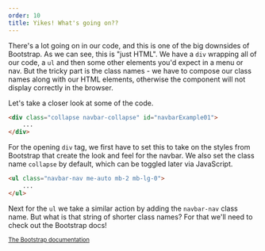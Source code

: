```yaml
---
order: 10
title: Yikes! What's going on??
---
```


There's a lot going on in our code, and this is one of the big downsides of Bootstrap. As we can see, this is "just HTML". We have a `div` wrapping all of our code, a `ul` and then some other elements you'd expect in a menu or nav. But the tricky part is the class names - we have to compose our class names along with our HTML elements, otherwise the component will not display correctly in the browser.

Let's take a closer look at some of the code.

~~~html
<div class="collapse navbar-collapse" id="navbarExample01">
    ...
</div>
~~~

For the opening `div` tag, we first have to set this to take on the styles from Bootstrap that create the look and feel for the navbar. We also set the class name `collapse` by default, which can be toggled later via JavaScript.

~~~html
<ul class="navbar-nav me-auto mb-2 mb-lg-0">
    ...
</ul>
~~~

Next for the `ul` we take a similar action by adding the `navbar-nav` class name. But what is that string of shorter class names? For that we'll need to check out the Bootstrap docs!

<small>[The Bootstrap documentation](https://getbootstrap.com/docs/5.3)</small>